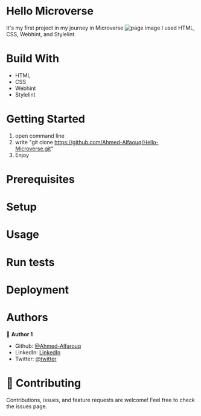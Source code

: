 # Hello Microverse
It's my first project in my journey in Microverse
![page image](/page.png)
I used HTML, CSS, Webhint, and Stylelint.

# Build With
 - HTML
 - CSS
 - Webhint
 - Stylelint
# Getting Started
 1) open command line
 2) write "git clone https://github.com/Ahmed-Alfaouq/Hello-Microverse.git"
 3) Enjoy
# Prerequisites
# Setup
# Usage
# Run tests
# Deployment
# Authors
 :bearded_person: **Author 1**
  - Github: [@Ahmed-Alfarouq](https://github.com/Ahmed-Alfaouq)
  - LinkedIn: [LinkedIn](https://www.linkedin.com/in/ahmed-omar912ba9199/)
  - Twitter: [@twitter](https://twitter.com/mediocre23534)

# :handshake: Contributing
Contributions, issues, and feature requests are welcome!
Feel free to check the issues page.
